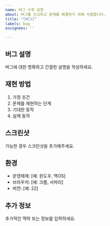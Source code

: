 ```yaml
---
name: 버그 수정 요청
about: 버그를 신고하고 문제를 해결하기 위해 사용합니다.
title: "[버그]"
labels: bug
assignees: ''

---
```


## 버그 설명

버그에 대한 명확하고 간결한 설명을 작성하세요.

## 재현 방법

1. 가정 조건
2. 문제를 재현하는 단계
3. 기대한 동작
4. 실제 동작

## 스크린샷

가능한 경우 스크린샷을 추가해주세요.

## 환경

- 운영체제: [예: 윈도우, 맥OS]
- 브라우저: [예: 크롬, 사파리]
- 버전: [예: 22]

## 추가 정보

추가적인 맥락 또는 정보를 입력하세요.
